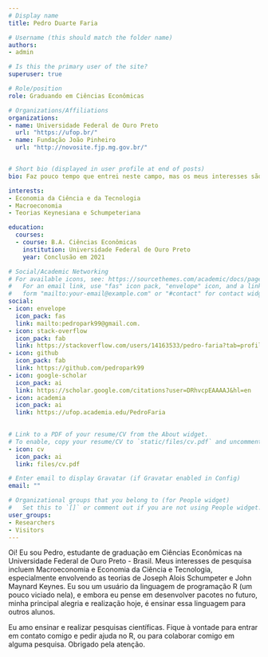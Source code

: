 ```yaml
---
# Display name
title: Pedro Duarte Faria

# Username (this should match the folder name)
authors:
- admin

# Is this the primary user of the site?
superuser: true

# Role/position
role: Graduando em Ciências Econômicas

# Organizations/Affiliations
organizations:
- name: Universidade Federal de Ouro Preto
  url: "https://ufop.br/"
- name: Fundação João Pinheiro
  url: "http://novosite.fjp.mg.gov.br/"


# Short bio (displayed in user profile at end of posts)
bio: Faz pouco tempo que entrei neste campo, mas os meus interesses são

interests:
- Economia da Ciência e da Tecnologia
- Macroeconomia
- Teorias Keynesiana e Schumpeteriana

education:
  courses:
  - course: B.A. Ciências Econômicas
    institution: Universidade Federal de Ouro Preto
    year: Conclusão em 2021

# Social/Academic Networking
# For available icons, see: https://sourcethemes.com/academic/docs/page-builder/#icons
#   For an email link, use "fas" icon pack, "envelope" icon, and a link in the
#   form "mailto:your-email@example.com" or "#contact" for contact widget.
social:
- icon: envelope
  icon_pack: fas
  link: mailto:pedropark99@gmail.com.
- icon: stack-overflow
  icon_pack: fab
  link: https://stackoverflow.com/users/14163533/pedro-faria?tab=profile
- icon: github
  icon_pack: fab
  link: https://github.com/pedropark99
- icon: google-scholar
  icon_pack: ai
  link: https://scholar.google.com/citations?user=DRhvcpEAAAAJ&hl=en
- icon: academia
  icon_pack: ai
  link: https://ufop.academia.edu/PedroFaria

  
# Link to a PDF of your resume/CV from the About widget.
# To enable, copy your resume/CV to `static/files/cv.pdf` and uncomment the lines below.
- icon: cv
  icon_pack: ai
  link: files/cv.pdf

# Enter email to display Gravatar (if Gravatar enabled in Config)
email: ""

# Organizational groups that you belong to (for People widget)
#   Set this to `[]` or comment out if you are not using People widget.
user_groups:
- Researchers
- Visitors
---
```


Oi! Eu sou Pedro, estudante de graduação em Ciências Econômicas na Universidade Federal de Ouro Preto - Brasil. Meus interesses de pesquisa incluem Macroeconomia e Economia da Ciência e Tecnologia, especialmente envolvendo as teorias de Joseph Alois Schumpeter e John Maynard Keynes. Eu sou um usuário da linguagem de programação R (um pouco viciado nela), e embora eu pense em desenvolver pacotes no futuro, minha principal alegria e realização hoje, é ensinar essa linguagem para outros alunos.

Eu amo ensinar e realizar pesquisas científicas. Fique à vontade para entrar em contato comigo e pedir ajuda no R, ou para colaborar comigo em alguma pesquisa. Obrigado pela atenção.